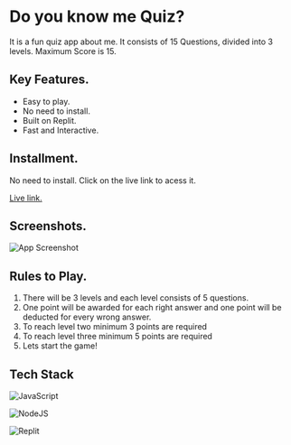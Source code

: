 
# Do you know me Quiz?

It is a fun quiz app about me. It consists of 15 Questions, divided into 3 levels. Maximum Score is 15.



## Key Features.
- Easy to play.
- No need to install.
- Built on Replit.
- Fast and Interactive.


## Installment.

No need to install. Click on the live link to acess it.

[Live link.](https://replit.com/@himanshukesarwani800/Mark-1-Do-you-know-me-Game#index.js)


## Screenshots.

![App Screenshot](https://user-images.githubusercontent.com/46323213/219939759-6a74ad82-af50-4f83-8bcf-5384caf59e75.PNG)


## Rules to Play.

1. There will be 3 levels and each level consists of 5 questions.
2. One point will be awarded for each right answer and one point will be deducted for every wrong answer.
3. To reach level two minimum 3 points are required
4. To reach level three minimum 5 points are required
5. Lets start the game!
## Tech Stack

![JavaScript](https://img.shields.io/badge/javascript-%23323330.svg?style=for-the-badge&logo=javascript&logoColor=%23F7DF1E)

![NodeJS](https://img.shields.io/badge/node.js-6DA55F?style=for-the-badge&logo=node.js&logoColor=white)

![Replit](https://img.shields.io/badge/Replit-DD1200?style=for-the-badge&logo=Replit&logoColor=white)


